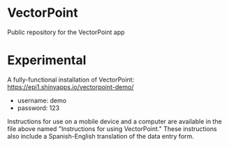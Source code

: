 # VectorPoint
Public repository for the VectorPoint app

# Experimental
A fully-functional installation of VectorPoint: https://epi1.shinyapps.io/vectorpoint-demo/
* username: demo 
* password: 123

Instructions for use on a mobile device and a computer are available in the file above named "Instructions for using VectorPoint." These instructions also include a Spanish-English translation of the data entry form.
